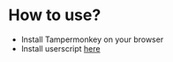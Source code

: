 # How to use?
- Install Tampermonkey on your browser
- Install userscript [here](https://raw.githubusercontent.com/ravegirls/BetterECS/refs/heads/main/source.user.js)
